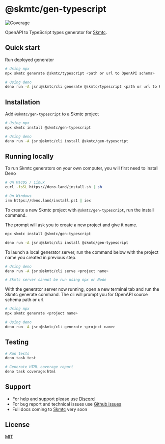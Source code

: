 # @skmtc/gen-typescript

![Coverage](https://coveralls.io/repos/github/skmtc/skmtc-generators/badge.svg?branch=main&flag=gen-typescript)

OpenAPI to TypeScript types generator for [Skmtc](https://skm.tc).

## Quick start

Run deployed generator
```bash
# Using npx
npx skmtc generate @skmtc/typescript <path or url to OpenAPI schema>

# Using deno
deno run -A jsr:@skmtc/cli generate @skmtc/typescript <path or url to OpenAPI schema>
```

## Installation

Add `@skmtc/gen-typescript` to a Skmtc project

```bash
# Using npx
npx skmtc install @skmtc/gen-typescript

# Using deno
deno run -A jsr:@skmtc/cli install @skmtc/gen-typescript
```

## Running locally

To run Skmtc generators on your own computer, you will first need to install Deno

```bash
# On MacOS / Linux
curl -fsSL https://deno.land/install.sh | sh

# On Windows
irm https://deno.land/install.ps1 | iex
```

To create a new Skmtc project with `@skmtc/gen-typescript`, run the install command. 

The prompt will ask you to create a new project and give it name.

```bash
npx skmtc install @skmtc/gen-typescript

deno run -A jsr:@skmtc/cli install @skmtc/gen-typescript
```

To launch a local generator server, run the command below with the project
name you created in previous step.

```bash
# Using deno
deno run -A jsr:@skmtc/cli serve <project name>

# Skmtc server cannot be run using npx or Node
```

With the generator server now running, open a new terminal tab and
run the Skmtc generate command. The cli will prompt you for OpenAPI
source schema path or url.

```bash 
# Using npx
npx skmtc generate <project name>

# Using deno
deno run -A jsr:@skmtc/cli generate <project name>
```

## Testing

```bash
# Run tests
deno task test

# Generate HTML coverage report
deno task coverage:html
```

## Support

- For help and support please use [Discord](https://discord.gg/Mg88C8Xu5Y)
- For bug report and technical issues use [Github issues](https://github.com/skmtc/skmtc/issues)
- Full docs coming to [Skmtc](https://skm.tc) very soon

## License

[MIT](LICENSE)